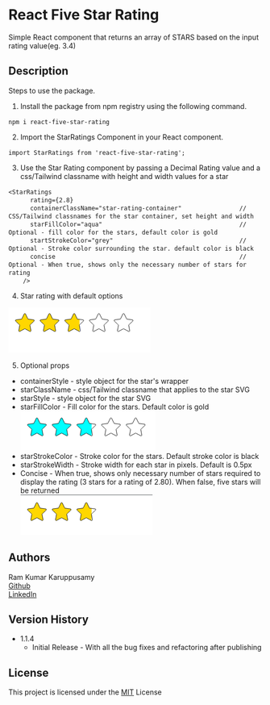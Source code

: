 # React Five Star Rating

Simple React component that returns an array of STARS based on the input rating value(eg. 3.4)

## Description

Steps to use the package.

1. Install the package from npm registry using the following command.

```
npm i react-five-star-rating
```

2. Import the StarRatings Component in your React component.

```
import StarRatings from 'react-five-star-rating';
```

3. Use the Star Rating component by passing a Decimal Rating value and a css/Tailwind classname with height and width values for a star

```
<StarRatings
      rating={2.8}          
      containerClassName="star-rating-container"                // CSS/Tailwind classnames for the star container, set height and width
      starFillColor="aqua"                                      // Optional - fill color for the stars, default color is gold
      startStrokeColor="grey"                                   // Optional - Stroke color surrounding the star. default color is black    
      concise                                                   // Optional - When true, shows only the necessary number of stars for rating  
    />
```

4. Star rating with default options

![Image with default props](/readme-resources/image2.png)

5. Optional props

  * containerStyle - style object for the star's wrapper
  * starClassName - css/Tailwind classname that applies to the star SVG
  * starStyle - style object for the star SVG
  * starFillColor - Fill color for the stars. Default color is gold <br>
  ![Image with default props](/readme-resources/image1.png)<br>
  * starStrokeColor - Stroke color for the stars. Default stroke color is black
  * starStrokeWidth - Stroke width for each star in pixels. Default is 0.5px
  * Concise - When true, shows only necessary number of stars required to display the rating (3 stars for a rating of 2.80). When false, five stars will be returned <br>
  ![Image with default props](/readme-resources/image3.png)<br>


## Authors

Ram Kumar Karuppusamy <br>
[Github](https://github.com/ram1117) <br>
[LinkedIn](https://www.linkedin.com/in/ram-kumar-karuppusamy/)

## Version History

* 1.1.4
    * Initial Release - With all the bug fixes and refactoring after publishing

## License

This project is licensed under the [MIT](/LICENSE) License